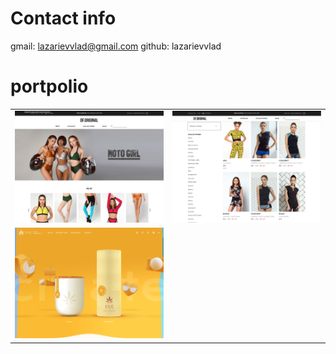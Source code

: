 # Contact info
gmail: lazarievvlad@gmail.com
github: lazarievvlad

# portpolio

|  |  |
|---|---|
|![dforiginal.com](dforiginal.com1.png)|![ldforiginal.com](dforiginal.com2.png)|
|![matruecannabis.com](matruecannabis.com.png)|
